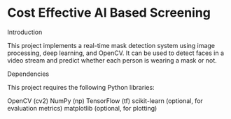 # Cost Effective AI Based Screening

Introduction

This project implements a real-time mask detection system using image processing, deep learning, and OpenCV. It can be used to detect faces in a video stream and predict whether each person is wearing a mask or not.

Dependencies

This project requires the following Python libraries:

OpenCV (cv2)
NumPy (np)
TensorFlow (tf)
scikit-learn (optional, for evaluation metrics)
matplotlib (optional, for plotting)

